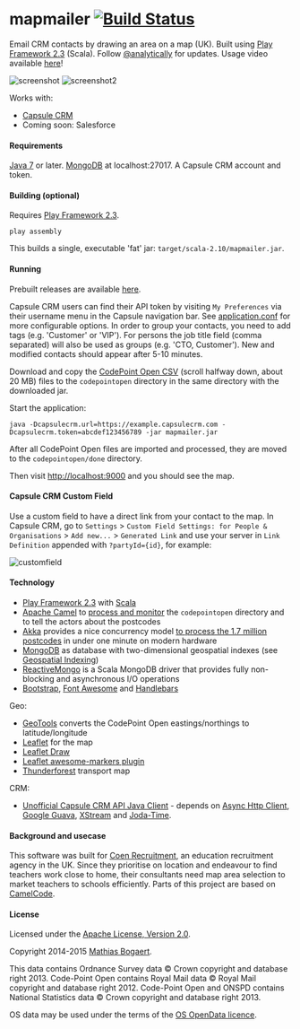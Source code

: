 mapmailer [![Build Status](https://travis-ci.org/analytically/mapmailer.svg?branch=master)](https://travis-ci.org/analytically/mapmailer)
=========

Email CRM contacts by drawing an area on a map (UK). Built using [Play Framework 2.3](http://www.playframework.org) (Scala).
Follow [@analytically](http://twitter.com/analytically) for updates. Usage video available [here](https://www.youtube.com/watch?v=KkWUCm6CSBM)!

![screenshot](screenshot.png)
![screenshot2](screenshot2.png)

Works with:
  - [Capsule CRM](http://www.capsulecrm.com/)
  - Coming soon: Salesforce

#### Requirements

[Java 7](http://java.com/en/download/index.jsp) or later. [MongoDB](http://www.mongodb.org) at localhost:27017. A Capsule CRM account and token.

#### Building (optional)

Requires [Play Framework 2.3](http://www.playframework.com/).

```
play assembly
```

This builds a single, executable 'fat' jar: `target/scala-2.10/mapmailer.jar`.

#### Running

Prebuilt releases are available [here](https://github.com/analytically/mapmailer/releases).

Capsule CRM users can find their API token by visiting `My Preferences` via their username menu in the Capsule navigation bar.
See [application.conf](conf/application.conf) for more configurable options. In order to group your contacts, you need to add tags
(e.g. 'Customer' or 'VIP'). For persons the job title field (comma separated) will also be used as groups (e.g. 'CTO, Customer').
New and modified contacts should appear after 5-10 minutes.

Download and copy the [CodePoint Open CSV](https://www.ordnancesurvey.co.uk/opendatadownload/products.html) (scroll halfway down, about 20 MB)
files to the `codepointopen` directory in the same directory with the downloaded jar.

Start the application:

```
java -Dcapsulecrm.url=https://example.capsulecrm.com -Dcapsulecrm.token=abcdef123456789 -jar mapmailer.jar
```

After all CodePoint Open files are imported and processed, they are moved to the `codepointopen/done` directory.

Then visit [http://localhost:9000](http://localhost:9000) and you should see the map.

#### Capsule CRM Custom Field

Use a custom field to have a direct link from your contact to the map. In Capsule CRM, go to `Settings` > `Custom Field Settings: for People & Organisations` > `Add new...` > `Generated Link` and use your server in `Link Definition` appended with `?partyId={id}`, for example:

![customfield](customfield.png)

#### Technology

* [Play Framework 2.3](http://www.playframework.org) with [Scala](http://www.scala-lang.org/)
* [Apache Camel](http://camel.apache.org) to [process and monitor](https://github.com/analytically/mapmailer/blob/master/app/Global.scala#L34) the `codepointopen` directory and to tell the actors about the postcodes
* [Akka](http://akka.io) provides a nice concurrency model [to process the 1.7 million postcodes](https://github.com/analytically/mapmailer/blob/master/app/actors/actors.scala#L41) in under one minute on modern hardware
* [MongoDB](http://www.mongodb.org) as database with two-dimensional geospatial indexes (see [Geospatial Indexing](http://www.mongodb.org/display/DOCS/Geospatial+Indexing))
* [ReactiveMongo](http://reactivemongo.org/) is a Scala MongoDB driver that provides fully non-blocking and asynchronous I/O operations
* [Bootstrap](http://getbootstrap.com/), [Font Awesome](http://fortawesome.github.com/Font-Awesome/) and [Handlebars](http://handlebarsjs.com/)

Geo:

* [GeoTools](http://www.geotools.org) converts the CodePoint Open eastings/northings to latitude/longitude
* [Leaflet](http://leafletjs.com/) for the map
* [Leaflet Draw](https://github.com/Leaflet/Leaflet.draw)
* [Leaflet awesome-markers plugin](https://github.com/lvoogdt/Leaflet.awesome-markers)
* [Thunderforest](http://www.thunderforest.com/) transport map

CRM:

* [Unofficial Capsule CRM API Java Client](https://github.com/analytically/capsulecrm-java) - depends on
  [Async Http Client](https://github.com/AsyncHttpClient/async-http-client), [Google Guava](https://code.google.com/p/guava-libraries/),
  [XStream](http://xstream.codehaus.org/) and [Joda-Time](http://www.joda.org/joda-time/).

#### Background and usecase

This software was built for [Coen Recruitment](http://www.coen.co.uk/), an education recruitment agency in the UK. Since
they prioritise on location and endeavour to find teachers work close to home, their consultants need map area selection
to market teachers to schools efficiently. Parts of this project are based on [CamelCode](https://github.com/analytically/camelcode).

#### License

Licensed under the [Apache License, Version 2.0](http://www.apache.org/licenses/LICENSE-2.0).

Copyright 2014-2015 [Mathias Bogaert](mailto:mathias.bogaert@gmail.com).

This data contains Ordnance Survey data &copy; Crown copyright and database right 2013. Code-Point Open contains
Royal Mail data &copy; Royal Mail copyright and database right 2012. Code-Point Open and ONSPD contains National Statistics
data &copy; Crown copyright and database right 2013.

OS data may be used under the terms of the [OS OpenData licence](http://www.ordnancesurvey.co.uk/oswebsite/docs/licences/os-opendata-licence.pdf).

